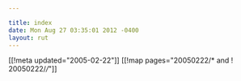 ```yaml
---

title: index
date: Mon Aug 27 03:35:01 2012 -0400
layout: rut
---
```


[[!meta updated="2005-02-22"]]
[[!map pages="20050222/* and ! 20050222/*/*"]]
